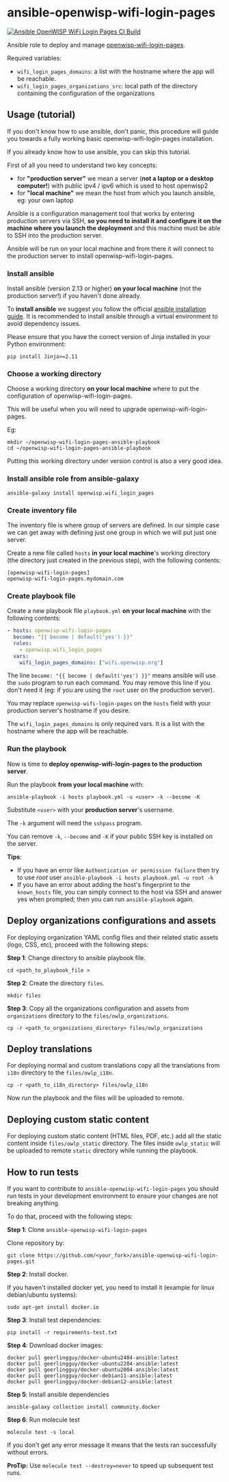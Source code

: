 # ansible-openwisp-wifi-login-pages

[![Ansible OpenWISP WiFi Login Pages CI Build](https://github.com/openwisp/ansible-openwisp-wifi-login-pages/actions/workflows/ci.yml/badge.svg)](https://github.com/openwisp/ansible-openwisp-wifi-login-pages/actions/workflows/ci.yml)

Ansible role to deploy and manage [openwisp-wifi-login-pages](https://github.com/openwisp/openwisp-wifi-login-pages).

Required variables:

- `wifi_login_pages_domains`: a list with the hostname where the app will be reachable.
- `wifi_login_pages_organizations_src`: local path of the directory containing the configuration of the organizations

## Usage (tutorial)

If you don't know how to use ansible, don't panic, this procedure will
guide you towards a fully working basic openwisp-wifi-login-pages installation.

If you already know how to use ansible, you can skip this tutorial.

First of all you need to understand two key concepts:

- for **"production server"** we mean a server (**not a laptop or a desktop computer!**) with public
  ipv4 / ipv6 which is used to host openwisp2
- for **"local machine"** we mean the host from which you launch ansible, eg: your own laptop

Ansible is a configuration management tool that works by entering production servers via SSH,
**so you need to install it and configure it on the machine where you launch the deployment** and
this machine must be able to SSH into the production server.

Ansible will be run on your local machine and from there it will connect to the production server
to install openwisp-wifi-login-pages.

### Install ansible

Install ansible (version 2.13 or higher) **on your local machine** (not the production server!) if
you haven't done already.

To **install ansible** we suggest you follow the official [ansible installation guide](https://docs.ansible.com/ansible/latest/installation_guide/intro_installation.html#installing-ansible-in-a-virtual-environment-with-pip). It is recommended to install ansible through a virtual environment to avoid dependency issues.

Please ensure that you have the correct version of Jinja installed in your Python environment:
```
pip install Jinja>=2.11
```

### Choose a working directory

Choose a working directory **on your local machine** where to put the configuration of
openwisp-wifi-login-pages.

This will be useful when you will need to upgrade openwisp-wifi-login-pages.

Eg:

```
mkdir ~/openwisp-wifi-login-pages-ansible-playbook
cd ~/openwisp-wifi-login-pages-ansible-playbook
```

Putting this working directory under version control is also a very good idea.

### Install ansible role from ansible-galaxy

```
ansible-galaxy install openwisp.wifi_login_pages
```

### Create inventory file

The inventory file is where group of servers are defined. In our simple case we can
get away with defining just one group in which we will put just one server.

Create a new file called `hosts` **in your local machine**'s working directory
(the directory just created in the previous step), with the following contents:

```
[openwisp-wifi-login-pages]
openwisp-wifi-login-pages.mydomain.com
```

### Create playbook file

Create a new playbook file `playbook.yml` **on your local machine** with the following contents:

```yaml
- hosts: openwisp-wifi-login-pages
  become: "{{ become | default('yes') }}"
  roles:
    - openwisp.wifi_login_pages
  vars:
    wifi_login_pages_domains: ["wifi.openwisp.org"]
```

The line `become: "{{ become | default('yes') }}"` means ansible will use the `sudo`
program to run each command. You may remove this line if you don't need it (eg: if you are
using the `root` user on the production server).

You may replace `openwisp-wifi-login-pages` on the `hosts` field with your production server's
hostname if you desire.

The `wifi_login_pages_domains` is only required vars. It is a list with the hostname where the
app will be reachable.

### Run the playbook

Now is time to **deploy openwisp-wifi-login-pages to the production server**.

Run the playbook **from your local machine** with:

```
ansible-playbook -i hosts playbook.yml -u <user> -k --become -K
```

Substitute `<user>` with your **production server**'s username.

The `-k` argument will need the `sshpass` program.

You can remove `-k`, `--become` and `-K` if your public SSH key is installed on the server.

**Tips**:

- If you have an error like `Authentication or permission failure` then try to use _root_ user
  `ansible-playbook -i hosts playbook.yml -u root -k`
- If you have an error about adding the host's fingerprint to the `known_hosts` file, you can simply
  connect to the host via SSH and answer yes when prompted; then you can run `ansible-playbook` again.

## Deploy organizations configurations and assets

For deploying organization YAML config files and their related static assets (logo, CSS, etc), proceed
with the following steps:

**Step 1**: Change directory to ansible playbook file.

```
cd <path_to_playbook_file >
```

**Step 2**: Create the directory `files`.

```
mkdir files
```

**Step 3**: Copy all the organizations configuration and assets from `organizations` directory
to the `files/owlp_organizations`.

```
cp -r <path_to_organizations_directory> files/owlp_organizations
```

## Deploy translations

For deploying normal and custom translations copy all the translations from `i18n` directory to
the `files/owlp_i18n`.

```
cp -r <path_to_i18n_directory> files/owlp_i18n
```

Now run the playbook and the files will be uploaded to remote.

## Deploying custom static content

For deploying custom static content (HTML files, PDF, etc.) add all the static content inside
`files/owlp_static` directory.
The files inside `owlp_static` will be uploaded to remote `static` directory while running
the playbook.

## How to run tests

If you want to contribute to `ansible-openwisp-wifi-login-pages` you should run tests
in your development environment to ensure your changes are not breaking anything.

To do that, proceed with the following steps:

**Step 1**: Clone `ansible-openwisp-wifi-login-pages`

Clone repository by:

```
git clone https://github.com/<your_fork>/ansible-openwisp-wifi-login-pages.git
```

**Step 2**: Install docker.

If you haven't installed docker yet, you need to install it
(example for linux debian/ubuntu systems):

```
sudo apt-get install docker.io
```

**Step 3**: Install test dependencies:

```
pip install -r requirements-test.txt
```

**Step 4**: Download docker images:

```
docker pull geerlingguy/docker-ubuntu2404-ansible:latest
docker pull geerlingguy/docker-ubuntu2204-ansible:latest
docker pull geerlingguy/docker-ubuntu2004-ansible:latest
docker pull geerlingguy/docker-debian11-ansible:latest
docker pull geerlingguy/docker-debian12-ansible:latest
```

**Step 5**: Install ansible dependencies

```
ansible-galaxy collection install community.docker
```

**Step 6**: Run molecule test

```
molecule test -s local
```

If you don't get any error message it means that the tests ran successfully without errors.

**ProTip:** Use `molecule test --destroy=never` to speed up subsequent test runs.
